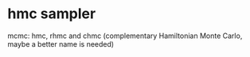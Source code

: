 # hmc sampler
mcmc: hmc, rhmc and chmc (complementary Hamiltonian Monte Carlo, maybe a better name is needed)

